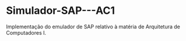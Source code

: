 # Simulador-SAP---AC1
Implementação do emulador de SAP relativo à matéria de Arquitetura de Computadores I.
